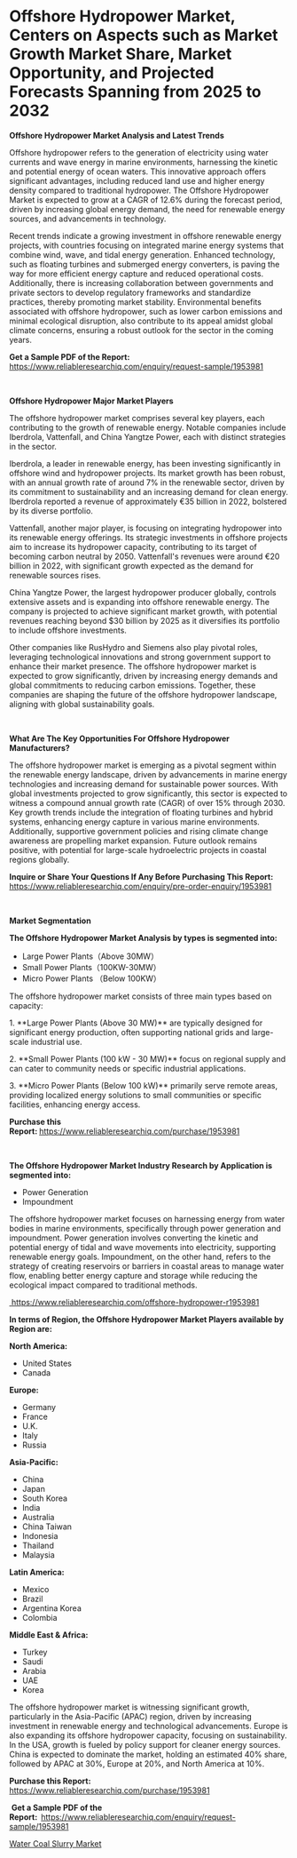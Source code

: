 <p><h1>Offshore Hydropower Market, Centers on Aspects such as Market Growth Market Share, Market Opportunity, and Projected Forecasts Spanning from 2025 to 2032</h1></p><p><strong>Offshore Hydropower Market Analysis and Latest Trends</strong></p>
<p><p>Offshore hydropower refers to the generation of electricity using water currents and wave energy in marine environments, harnessing the kinetic and potential energy of ocean waters. This innovative approach offers significant advantages, including reduced land use and higher energy density compared to traditional hydropower. The Offshore Hydropower Market is expected to grow at a CAGR of 12.6% during the forecast period, driven by increasing global energy demand, the need for renewable energy sources, and advancements in technology.</p><p>Recent trends indicate a growing investment in offshore renewable energy projects, with countries focusing on integrated marine energy systems that combine wind, wave, and tidal energy generation. Enhanced technology, such as floating turbines and submerged energy converters, is paving the way for more efficient energy capture and reduced operational costs. Additionally, there is increasing collaboration between governments and private sectors to develop regulatory frameworks and standardize practices, thereby promoting market stability. Environmental benefits associated with offshore hydropower, such as lower carbon emissions and minimal ecological disruption, also contribute to its appeal amidst global climate concerns, ensuring a robust outlook for the sector in the coming years.</p></p>
<p><strong>Get a Sample PDF of the Report:&nbsp;</strong> <a href="https://www.reliableresearchiq.com/enquiry/request-sample/1953981?utm_campaign=2042&utm_medium=2&utm_source=Github&utm_content=ia&utm_term=13022025&utm_id=offshore-hydropower">https://www.reliableresearchiq.com/enquiry/request-sample/1953981</a></p>
<p>&nbsp;</p>
<p><strong>Offshore Hydropower Major Market Players</strong></p>
<p><p>The offshore hydropower market comprises several key players, each contributing to the growth of renewable energy. Notable companies include Iberdrola, Vattenfall, and China Yangtze Power, each with distinct strategies in the sector.</p><p>Iberdrola, a leader in renewable energy, has been investing significantly in offshore wind and hydropower projects. Its market growth has been robust, with an annual growth rate of around 7% in the renewable sector, driven by its commitment to sustainability and an increasing demand for clean energy. Iberdrola reported a revenue of approximately €35 billion in 2022, bolstered by its diverse portfolio.</p><p>Vattenfall, another major player, is focusing on integrating hydropower into its renewable energy offerings. Its strategic investments in offshore projects aim to increase its hydropower capacity, contributing to its target of becoming carbon neutral by 2050. Vattenfall's revenues were around €20 billion in 2022, with significant growth expected as the demand for renewable sources rises.</p><p>China Yangtze Power, the largest hydropower producer globally, controls extensive assets and is expanding into offshore renewable energy. The company is projected to achieve significant market growth, with potential revenues reaching beyond $30 billion by 2025 as it diversifies its portfolio to include offshore investments.</p><p>Other companies like RusHydro and Siemens also play pivotal roles, leveraging technological innovations and strong government support to enhance their market presence. The offshore hydropower market is expected to grow significantly, driven by increasing energy demands and global commitments to reducing carbon emissions. Together, these companies are shaping the future of the offshore hydropower landscape, aligning with global sustainability goals.</p></p>
<p>&nbsp;</p>
<p><strong>What Are The Key Opportunities For Offshore Hydropower Manufacturers?</strong></p>
<p><p>The offshore hydropower market is emerging as a pivotal segment within the renewable energy landscape, driven by advancements in marine energy technologies and increasing demand for sustainable power sources. With global investments projected to grow significantly, this sector is expected to witness a compound annual growth rate (CAGR) of over 15% through 2030. Key growth trends include the integration of floating turbines and hybrid systems, enhancing energy capture in various marine environments. Additionally, supportive government policies and rising climate change awareness are propelling market expansion. Future outlook remains positive, with potential for large-scale hydroelectric projects in coastal regions globally.</p></p>
<p><strong>Inquire or Share Your Questions If Any Before Purchasing This Report:</strong> <a href="https://www.reliableresearchiq.com/enquiry/pre-order-enquiry/1953981?utm_campaign=2042&utm_medium=2&utm_source=Github&utm_content=ia&utm_term=13022025&utm_id=offshore-hydropower">https://www.reliableresearchiq.com/enquiry/pre-order-enquiry/1953981</a></p>
<p>&nbsp;</p>
<p><strong>Market Segmentation</strong></p>
<p><strong>The Offshore Hydropower Market Analysis by types is segmented into:</strong></p>
<p><ul><li>Large Power Plants（Above 30MW）</li><li>Small Power Plants（100KW-30MW）</li><li>Micro Power Plants （Below 100KW）</li></ul></p>
<p><p>The offshore hydropower market consists of three main types based on capacity: </p><p>1. **Large Power Plants (Above 30 MW)** are typically designed for significant energy production, often supporting national grids and large-scale industrial use.</p><p>   </p><p>2. **Small Power Plants (100 kW - 30 MW)** focus on regional supply and can cater to community needs or specific industrial applications.</p><p>3. **Micro Power Plants (Below 100 kW)** primarily serve remote areas, providing localized energy solutions to small communities or specific facilities, enhancing energy access.</p></p>
<p><strong>Purchase this Report:&nbsp;</strong><a href="https://www.reliableresearchiq.com/purchase/1953981?utm_campaign=2042&utm_medium=2&utm_source=Github&utm_content=ia&utm_term=13022025&utm_id=offshore-hydropower">https://www.reliableresearchiq.com/purchase/1953981</a></p>
<p>&nbsp;</p>
<p><strong>The Offshore Hydropower Market Industry Research by Application is segmented into:</strong></p>
<p><ul><li>Power Generation</li><li>Impoundment</li></ul></p>
<p><p>The offshore hydropower market focuses on harnessing energy from water bodies in marine environments, specifically through power generation and impoundment. Power generation involves converting the kinetic and potential energy of tidal and wave movements into electricity, supporting renewable energy goals. Impoundment, on the other hand, refers to the strategy of creating reservoirs or barriers in coastal areas to manage water flow, enabling better energy capture and storage while reducing the ecological impact compared to traditional methods.</p></p>
<p><a href="https://www.reliableresearchiq.com/offshore-hydropower-r1953981?utm_campaign=2042&utm_medium=2&utm_source=Github&utm_content=ia&utm_term=13022025&utm_id=offshore-hydropower">&nbsp;https://www.reliableresearchiq.com/offshore-hydropower-r1953981</a></p>
<p><strong>In terms of Region, the Offshore Hydropower Market Players available by Region are:</strong></p>
<p>
    <p> <strong> North America: </strong>
        <ul>
            <li>United States</li>
            <li>Canada</li>
        </ul>
        </p> 
    <p> <strong> Europe: </strong>
        <ul>
            <li>Germany</li>
            <li>France</li>
            <li>U.K.</li>
            <li>Italy</li>
            <li>Russia</li>
        </ul>
        </p> 
    <p> <strong> Asia-Pacific: </strong>
        <ul>
            <li>China</li>
            <li>Japan</li>
            <li>South Korea</li>
            <li>India</li>
            <li>Australia</li>
            <li>China Taiwan</li>
            <li>Indonesia</li>
            <li>Thailand</li>
            <li>Malaysia</li>
        </ul>
        </p> 
    <p> <strong> Latin America: </strong>
        <ul>
            <li>Mexico</li>
            <li>Brazil</li>
            <li>Argentina Korea</li>
            <li>Colombia</li>
        </ul>
        </p> 
    <p> <strong> Middle East & Africa: </strong>
        <ul>
            <li>Turkey</li>
            <li>Saudi</li>
            <li>Arabia</li>
            <li>UAE</li>
            <li>Korea</li>
        </ul>
    </p>
    </p>
<p><p>The offshore hydropower market is witnessing significant growth, particularly in the Asia-Pacific (APAC) region, driven by increasing investment in renewable energy and technological advancements. Europe is also expanding its offshore hydropower capacity, focusing on sustainability. In the USA, growth is fueled by policy support for cleaner energy sources. China is expected to dominate the market, holding an estimated 40% share, followed by APAC at 30%, Europe at 20%, and North America at 10%.</p></p>
<p><strong>Purchase this Report: </strong><a href="https://www.reliableresearchiq.com/purchase/1953981?utm_campaign=2042&utm_medium=2&utm_source=Github&utm_content=ia&utm_term=13022025&utm_id=offshore-hydropower">https://www.reliableresearchiq.com/purchase/1953981</a></p>
<p>&nbsp;<strong>Get a Sample PDF of the Report:&nbsp;&nbsp;</strong><a href="https://www.reliableresearchiq.com/enquiry/request-sample/1953981?utm_campaign=2042&utm_medium=2&utm_source=Github&utm_content=ia&utm_term=13022025&utm_id=offshore-hydropower">https://www.reliableresearchiq.com/enquiry/request-sample/1953981</a></p>
<p><strong></strong></p>
<p><p><a href="https://github.com/OlenFleming68/Market-Research-Report-List-1/blob/main/water-coal-slurry-market.md?utm_campaign=2042&utm_medium=2&utm_source=Github&utm_content=ia&utm_term=13022025&utm_id=offshore-hydropower">Water Coal Slurry Market</a></p></p>
